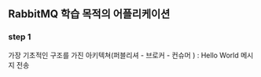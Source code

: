 ## RabbitMQ 학습 목적의 어플리케이션 ##


### step 1 ###
가장 기초적인 구조를 가진 아키텍쳐(퍼블리셔 - 브로커 - 컨슈머 ) : Hello World 메시지 전송